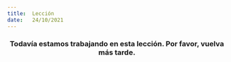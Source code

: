 ```yaml
---
title:  Lección
date:   24/10/2021
---
```


### <center>Todavía estamos trabajando en esta lección. Por favor, vuelva más tarde.</center>